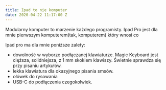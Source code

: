 ```yaml
---
title: Ipad to nie komputer
date: 2020-04-22 11:17:00 Z
---
```


Modularny komputer to marzenie każdego programisty. 
Ipad Pro jest dla mnie pierwszym komputerem(tak, komputerem) który wnosi co

Ipad pro ma dla mnie poniższe zalety: 

- dowolność w wyborze podłączanej klawiaturze. Magic Keyboard jest cięższa, solidniejsza, z 1 mm skokiem klawiszy. Świetnie sprawdza się przy pisaniu artykułów. 
- lekka klawiatura dla okazyjnego pisania smsów.
- ołówek do rysowania
- USB-C do podłączenia czegokolwiek.

